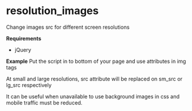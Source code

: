 # resolution_images
Change images src for different screen resolutions 

**Requirements**
* jQuery

**Example**
Put the script in to bottom of your page and use attributes in img tags
<img lg_src="/image_large.jpg" sm_src="/image_middle.jpg" >

At small and large resolutions, src attribute will be replaced on sm_src or lg_src respectively

It can be useful when unavailable to use background images in css and mobile traffic must be reduced.
